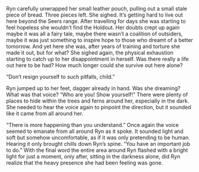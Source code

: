 Ryn carefully unwrapped her small leather pouch, pulling out a small stale piece of bread. Three pieces left. She sighed. It’s getting hard to live out here beyond the Seers range. After travelling for days she was starting to feel hopeless she wouldn’t find the Holdout. Her doubts crept up again maybe it was all a fairy tale, maybe there wasn’t a coalition of outsiders, maybe it was just something to inspire hope to those who dreamt of a better tomorrow. And yet here she was, after years of training and torture she made it out, but for what? She sighed again, the physical exhaustion starting to catch up to her disappointment in herself. Was there really a life out here to be had? How much longer could she survive out here alone? 

“Don’t resign yourself to such pitfalls, child.”

Ryn jumped up to her feet, dagger already in hand. Was she dreaming? What was that voice? “Who are you! Show yourself!” There were plenty of places to hide within the trees and ferns around her, especially in the dark. She needed to hear the voice again to pinpoint the direction, but it sounded like it came from all around her. 

“There is more happening than you understand.” Once again the voice seemed to emanate from all around Ryn as it spoke. It sounded light and soft but somehow uncomfortable, as if it was only pretending to be human. Hearing it only brought chills down Ryn’s spine. “You have an important job to do.” With the final word the entire area around Ryn flashed with a bright light for just a moment, only after, sitting in the darkness alone, did Ryn realize that the heavy presence she had been feeling was gone.